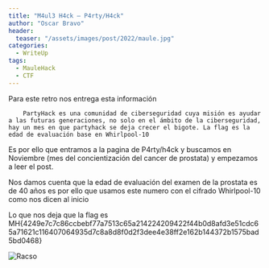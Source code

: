 ```yaml
---
title: "M4ul3 H4ck – P4rty/H4ck"
author: "Oscar Bravo"
header: 
  teaser: "/assets/images/post/2022/maule.jpg"
categories:
  - WriteUp
tags:
  - MauleHack
  - CTF
---
```



Para este retro nos entrega esta información

		PartyHack es una comunidad de ciberseguridad cuya misión es ayudar a las futuras generaciones, no solo en el ámbito de la ciberseguridad, hay un mes en que partyhack se deja crecer el bigote. La flag es la edad de evaluación base en Whirlpool-10

Es por ello que entramos a la pagina de P4rty/h4ck y buscamos en Noviembre (mes del concientización del cancer de prostata) y empezamos a leer el post.

Nos damos cuenta que la edad de evaluación del examen de la prostata es de 40 años es por ello que usamos este numero con el cifrado Whirlpool-10 como nos dicen al inicio

Lo que nos deja que la flag es MH{4249e7c7c86ccbebf77a7513c65a214224209422f44b0d8afd3e51cdc65a71621c116407064935d7c8a8d8f0d2f3dee4e38ff2e162b144372b1575bad5bd0468}


![Racso](https://www.hackthebox.com/badge/image/159593)
